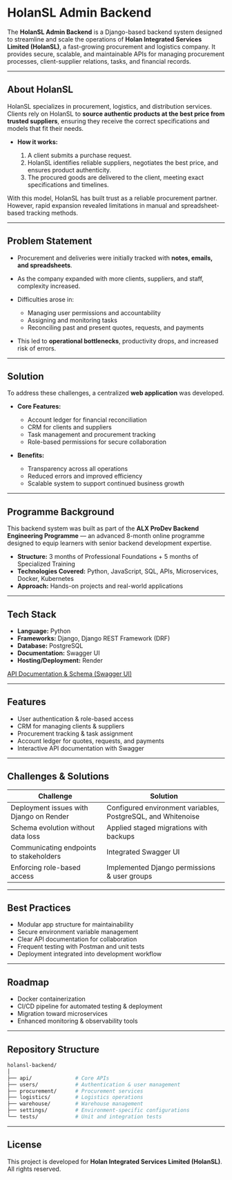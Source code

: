 
# HolanSL Admin Backend

The **HolanSL Admin Backend** is a Django-based backend system designed to streamline and scale the operations of **Holan Integrated Services Limited (HolanSL)**, a fast-growing procurement and logistics company. It provides secure, scalable, and maintainable APIs for managing procurement processes, client-supplier relations, tasks, and financial records.

---

##  About HolanSL

HolanSL specializes in procurement, logistics, and distribution services. Clients rely on HolanSL to **source authentic products at the best price from trusted suppliers**, ensuring they receive the correct specifications and models that fit their needs.

* **How it works:**

  1. A client submits a purchase request.
  2. HolanSL identifies reliable suppliers, negotiates the best price, and ensures product authenticity.
  3. The procured goods are delivered to the client, meeting exact specifications and timelines.

With this model, HolanSL has built trust as a reliable procurement partner. However, rapid expansion revealed limitations in manual and spreadsheet-based tracking methods.

---

##  Problem Statement

* Procurement and deliveries were initially tracked with **notes, emails, and spreadsheets**.
* As the company expanded with more clients, suppliers, and staff, complexity increased.
* Difficulties arose in:

  * Managing user permissions and accountability
  * Assigning and monitoring tasks
  * Reconciling past and present quotes, requests, and payments
* This led to **operational bottlenecks**, productivity drops, and increased risk of errors.

---

##  Solution

To address these challenges, a centralized **web application** was developed.

* **Core Features:**

  * Account ledger for financial reconciliation
  * CRM for clients and suppliers
  * Task management and procurement tracking
  * Role-based permissions for secure collaboration

* **Benefits:**

  * Transparency across all operations
  * Reduced errors and improved efficiency
  * Scalable system to support continued business growth

---

##  Programme Background

This backend system was built as part of the **ALX ProDev Backend Engineering Programme** — an advanced 8-month online programme designed to equip learners with senior backend development expertise.

* **Structure:** 3 months of Professional Foundations + 5 months of Specialized Training
* **Technologies Covered:** Python, JavaScript, SQL, APIs, Microservices, Docker, Kubernetes
* **Approach:** Hands-on projects and real-world applications

---

##  Tech Stack

* **Language:** Python
* **Frameworks:** Django, Django REST Framework (DRF)
* **Database:** PostgreSQL
* **Documentation:** Swagger UI
* **Hosting/Deployment:** Render

 [API Documentation & Schema (Swagger UI)](https://holansl-backend.onrender.com/api/schema/swagger-ui/)

---

##  Features

* User authentication & role-based access
* CRM for managing clients & suppliers
* Procurement tracking & task assignment
* Account ledger for quotes, requests, and payments
* Interactive API documentation with Swagger

---

##  Challenges & Solutions

| **Challenge**                           | **Solution**                                                 |
| --------------------------------------- | ------------------------------------------------------------ |
| Deployment issues with Django on Render | Configured environment variables, PostgreSQL, and Whitenoise |
| Schema evolution without data loss      | Applied staged migrations with backups                       |
| Communicating endpoints to stakeholders | Integrated Swagger UI                                        |
| Enforcing role-based access             | Implemented Django permissions & user groups                 |

---

##  Best Practices

* Modular app structure for maintainability
* Secure environment variable management
* Clear API documentation for collaboration
* Frequent testing with Postman and unit tests
* Deployment integrated into development workflow

---

##  Roadmap

* Docker containerization
* CI/CD pipeline for automated testing & deployment
* Migration toward microservices
* Enhanced monitoring & observability tools

---

## Repository Structure

```bash
holansl-backend/
│
├── api/              # Core APIs  
├── users/            # Authentication & user management  
├── procurement/      # Procurement services  
├── logistics/        # Logistics operations  
├── warehouse/        # Warehouse management  
├── settings/         # Environment-specific configurations  
└── tests/            # Unit and integration tests  
```

---

##  License

This project is developed for **Holan Integrated Services Limited (HolanSL)**.
All rights reserved.


